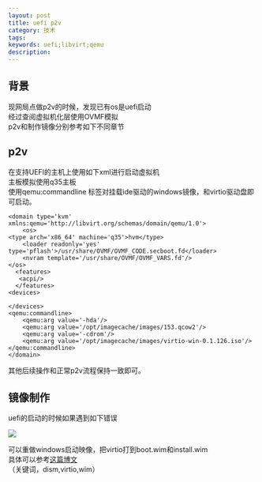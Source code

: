 ```yaml
---
layout: post
title: uefi p2v
category: 技术
tags: 
keywords: uefi;libvirt;qemu
description: 
---
```


## 背景 ##

现网局点做p2v的时候，发现已有os是uefi启动  
经过查阅虚拟机化层使用OVMF模拟  
p2v和制作镜像分别参考如下不同章节  

## p2v ##

在支持UEFI的主机上使用如下xml进行启动虚拟机  
主板模拟使用q35主板  
使用qemu:commandline 标签对挂载ide驱动的windows镜像，和virtio驱动盘即可启动。

    <domain type='kvm' xmlns:qemu='http://libvirt.org/schemas/domain/qemu/1.0'>
    	<os>
    <type arch='x86_64' machine='q35'>hvm</type>
     	<loader readonly='yes' type='pflash'>/usr/share/OVMF/OVMF_CODE.secboot.fd</loader>
      	<nvram template='/usr/share/OVMF/OVMF_VARS.fd'/>
    </os>
      <features>
       <acpi/>
      </features>
    <devices>
    
    </devices>
    <qemu:commandline>
    	<qemu:arg value='-hda'/>
    	<qemu:arg value='/opt/imagecache/images/153.qcow2'/>
    	<qemu:arg value='-cdrom'/>
    	<qemu:arg value='/opt/imagecache/images/virtio-win-0.1.126.iso'/>
    </qemu:commandline>
    </domain>
    
其他后续操作和正常p2v流程保持一致即可。


## 镜像制作 ##

uefi的启动的时候如果遇到如下错误  

![](https://i.imgur.com/qu4gKUv.png)

可以重做windows启动映像，把virtio打到boot.wim和install.wim  
具体可以参考[这篇博文](https://miefen.com/201405/how-to-install-virtio-drivers-for-windows)  
（关键词，dism,virtio,wim）


